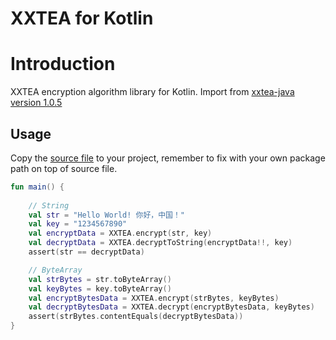 # XXTEA for Kotlin

# Introduction
XXTEA encryption algorithm library for Kotlin.
Import from [xxtea-java](https://github.com/xxtea/xxtea-java) [version 1.0.5](https://github.com/xxtea/xxtea-java/tree/2c332d1f03eb62b829e9d3dab10318770e4b7d4c)

## Usage
Copy the [source file](#) to your project, remember to fix with your own package path on top of source file.

```kotlin
fun main() {
  
    // String
    val str = "Hello World! 你好，中国！"
    val key = "1234567890"
    val encryptData = XXTEA.encrypt(str, key)
    val decryptData = XXTEA.decryptToString(encryptData!!, key)
    assert(str == decryptData)

    // ByteArray
    val strBytes = str.toByteArray()
    val keyBytes = key.toByteArray()
    val encryptBytesData = XXTEA.encrypt(strBytes, keyBytes)
    val decryptBytesData = XXTEA.decrypt(encryptBytesData, keyBytes)
    assert(strBytes.contentEquals(decryptBytesData))
}
```

